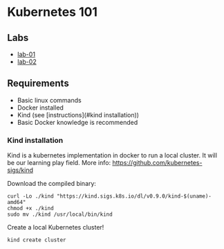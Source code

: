 # Kubernetes 101

## Labs

- [lab-01](./lab-01)
- [lab-02](./lab-02)

## Requirements

- Basic linux commands
- Docker installed
- Kind (see [instructions](#kind installation))
- Basic Docker knowledge is recommended

### Kind installation

Kind is a kubernetes implementation in docker to run a local cluster. It will be our learning play field. More info: https://github.com/kubernetes-sigs/kind

Download the compiled binary:
```
curl -Lo ./kind "https://kind.sigs.k8s.io/dl/v0.9.0/kind-$(uname)-amd64"
chmod +x ./kind
sudo mv ./kind /usr/local/bin/kind
```

Create a local Kubernetes cluster!
```
kind create cluster
```
